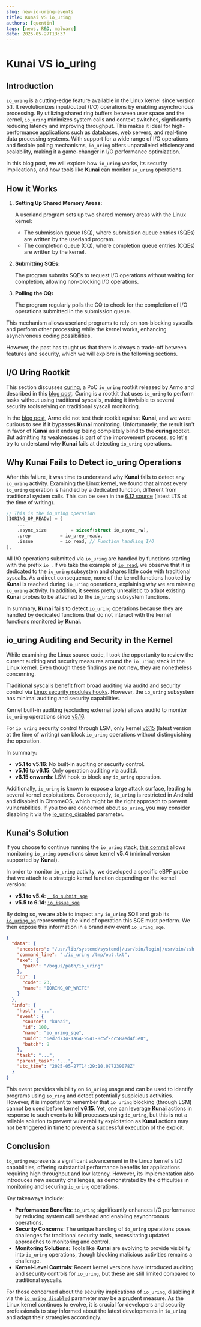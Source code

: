 ```yaml
---
slug: new-io-uring-events
title: Kunai VS io_uring
authors: [quentin]
tags: [news, R&D, malware]
date: 2025-05-27T13:37
---
```


# Kunai VS io_uring

## Introduction

`io_uring` is a cutting-edge feature available in the Linux kernel since version 5.1. It revolutionizes input/output (I/O) operations by enabling asynchronous processing. By utilizing shared ring buffers between user space and the kernel, `io_uring` minimizes system calls and context switches, significantly reducing latency and improving throughput. This makes it ideal for high-performance applications such as databases, web servers, and real-time data processing systems. With support for a wide range of I/O operations and flexible polling mechanisms, `io_uring` offers unparalleled efficiency and scalability, making it a game-changer in I/O performance optimization.

In this blog post, we will explore how `io_uring` works, its security implications, and how tools like **Kunai** can monitor `io_uring` operations.

<!-- truncate -->

## How it Works

1. **Setting Up Shared Memory Areas:**

   A userland program sets up two shared memory areas with the Linux kernel:
   - The submission queue (SQ), where submission queue entries (SQEs) are written by the userland program.
   - The completion queue (CQ), where completion queue entries (CQEs) are written by the kernel.

2. **Submitting SQEs:**

   The program submits SQEs to request I/O operations without waiting for completion, allowing non-blocking I/O operations.

3. **Polling the CQ:**

   The program regularly polls the CQ to check for the completion of I/O operations submitted in the submission queue.

This mechanism allows userland programs to rely on non-blocking syscalls and perform other processing while the kernel works, enhancing asynchronous coding possibilities.

However, the past has taught us that there is always a trade-off between features and security, which we will explore in the following sections.

## I/O Uring Rootkit

This section discusses [curing](https://github.com/armosec/curing), a PoC `io_uring` rootkit released by Armo and described in this [blog post][curing-blog-post]. Curing is a rootkit that uses `io_uring` to perform tasks without using traditional syscalls, making it invisible to several security tools relying on traditional syscall monitoring.

In the [blog post][curing-blog-post], Armo did not test their rootkit against **Kunai**, and we were curious to see if it bypasses **Kunai** monitoring. Unfortunately, the result isn't in favor of **Kunai** as it ends up being completely blind to the **curing** rootkit. But admitting its weaknesses is part of the improvement process, so let's try to understand why **Kunai** fails at detecting `io_uring` operations.

## Why Kunai Fails to Detect io_uring Operations

After this failure, it was time to understand why **Kunai** fails to detect any `io_uring` activity. Examining the Linux kernel, we found that almost every `io_uring` operation is handled by a dedicated function, different from traditional system calls. This can be seen in the [6.12 source](https://elixir.bootlin.com/linux/v6.12/source/io_uring/opdef.c#L52) (latest LTS at the time of writing).

```c
// This is the io_uring operation
[IORING_OP_READV] = {
    ...
    .async_size         = sizeof(struct io_async_rw),
    .prep           = io_prep_readv,
    .issue          = io_read, // Function handling I/O
},
```

All I/O operations submitted via `io_uring` are handled by functions starting with the prefix `io_`. If we take the example of [`io_read`](https://elixir.bootlin.com/linux/v6.12/source/io_uring/rw.c#L939), we observe that it is dedicated to the `io_uring` subsystem and shares little code with traditional syscalls. As a direct consequence, none of the kernel functions hooked by **Kunai** is reached during `io_uring` operations, explaining why we are missing `io_uring` activity. In addition, it seems pretty unrealistic to adapt existing **Kunai** probes to be attached to the `io_uring` subsystem functions.

In summary, **Kunai** fails to detect `io_uring` operations because they are handled by dedicated functions that do not interact with the kernel functions monitored by **Kunai**.

## io_uring Auditing and Security in the Kernel

While examining the Linux source code, I took the opportunity to review the current auditing and security measures around the `io_uring` stack in the Linux kernel. Even though these findings are not new, they are nonetheless concerning.

Traditional syscalls benefit from broad auditing via auditd and security control via [Linux security modules hooks](https://elixir.bootlin.com/linux/v6.15/source/include/linux/security.h). However, the `io_uring` subsystem has minimal auditing and security capabilities.

Kernel built-in auditing (excluding external tools) allows auditd to monitor `io_uring` operations since [v5.16](https://elixir.bootlin.com/linux/v5.16/source/fs/io_uring.c#L6666).

For `io_uring` security control through LSM, only kernel [v6.15](https://elixir.bootlin.com/linux/v6.15/source/security/security.c#L6005) (latest version at the time of writing) can block `io_uring` operations without distinguishing the operation.

In summary:

- **v5.1 to v5.16**: No built-in auditing or security control.
- **v5.16 to v6.15**: Only operation auditing via auditd.
- **v6.15 onwards**: LSM hook to block any `io_uring` operation.

Additionally, `io_uring` is known to expose a large attack surface, leading to several kernel exploitations. Consequently, `io_uring` is restricted in Android and disabled in ChromeOS, which might be the right approach to prevent vulnerabilities. If you too are concerned about `io_uring`, you may consider disabling it via the [io_uring_disabled](https://www.kernel.org/doc/html/latest/admin-guide/sysctl/kernel.html#io-uring-disabled) parameter.

## Kunai's Solution

If you choose to continue running the `io_uring` stack, [this commit](https://github.com/kunai-project/kunai/commit/7331186b4ebd6ebb1a27153af80dfb62f537bb9a) allows monitoring `io_uring` operations since kernel **v5.4** (minimal version supported by **Kunai**).

In order to monitor `io_uring` activity, we developed a specific eBPF probe that we attach to a strategic kernel function depending on the kernel version:

- **v5.1 to v5.4**: [`__io_submit_sqe`](https://elixir.bootlin.com/linux/v5.4/source/fs/io_uring.c#L2046)
- **v5.5 to 6.14**: [`io_issue_sqe`](https://elixir.bootlin.com/linux/v6.14/source/io_uring/io_uring.c#L1722)

By doing so, we are able to inspect any `io_uring` SQE and grab its [`io_uring_op`](https://elixir.bootlin.com/linux/v6.12/source/include/uapi/linux/io_uring.h#L203) representing the kind of operation this SQE must perform. We then expose this information in a brand new event `io_uring_sqe`.

```json
{
  "data": {
    "ancestors": "/usr/lib/systemd/systemd|/usr/bin/login|/usr/bin/zsh|/usr/bin/bash|/usr/bin/xinit|/usr/bin/i3|/usr/bin/bash|/usr/bin/urxvt|/usr/bin/zsh",
    "command_line": "./io_uring /tmp/out.txt",
    "exe": {
      "path": "/bogus/path/io_uring"
    },
    "op": {
      "code": 23,
      "name": "IORING_OP_WRITE"
    }
  },
  "info": {
    "host": "...",
    "event": {
      "source": "kunai",
      "id": 100,
      "name": "io_uring_sqe",
      "uuid": "6ed7d734-1a64-9541-8c5f-cc587ed4f5e0",
      "batch": 9
    },
    "task": "...",
    "parent_task": "...",
    "utc_time": "2025-05-27T14:29:10.077239078Z"
  }
}
```

This event provides visibility on `io_uring` usage and can be used to identify programs using `io_ring` and detect potentially suspicious activities. However, it is important to remember that `io_uring` blocking (through LSM) cannot be used before kernel **v6.15**. Yet, one can leverage **Kunai** actions in response to such events to kill processes using `io_uring`, but this is not a reliable solution to prevent vulnerability exploitation as **Kunai** actions may not be triggered in time to prevent a successful execution of the exploit.

## Conclusion

`io_uring` represents a significant advancement in the Linux kernel's I/O capabilities, offering substantial performance benefits for applications requiring high throughput and low latency. However, its implementation also introduces new security challenges, as demonstrated by the difficulties in monitoring and securing `io_uring` operations.

Key takeaways include:

- **Performance Benefits**: `io_uring` significantly enhances I/O performance by reducing system call overhead and enabling asynchronous operations.
- **Security Concerns**: The unique handling of `io_uring` operations poses challenges for traditional security tools, necessitating updated approaches to monitoring and control.
- **Monitoring Solutions**: Tools like **Kunai** are evolving to provide visibility into `io_uring` operations, though blocking malicious activities remains a challenge.
- **Kernel-Level Controls**: Recent kernel versions have introduced auditing and security controls for `io_uring`, but these are still limited compared to traditional syscalls.

For those concerned about the security implications of `io_uring`, disabling it via the [`io_uring_disabled`](https://www.kernel.org/doc/html/latest/admin-guide/sysctl/kernel.html#io-uring-disabled) parameter may be a prudent measure. As the Linux kernel continues to evolve, it is crucial for developers and security professionals to stay informed about the latest developments in `io_uring` and adapt their strategies accordingly.

[curing-blog-post]:https://www.armosec.io/blog/io_uring-rootkit-bypasses-linux-security/